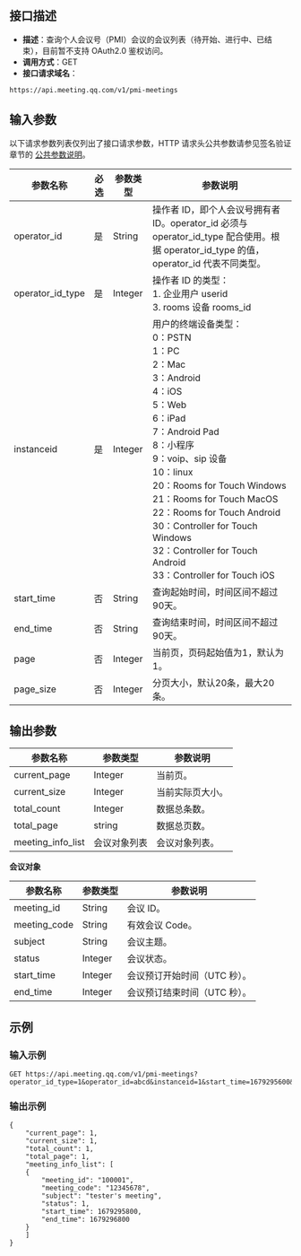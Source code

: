 ## 接口描述
- **描述**：查询个人会议号（PMI）会议的会议列表（待开始、进行中、已结束），目前暂不支持 OAuth2.0 鉴权访问。
- **调用方式**：GET
- **接口请求域名**：
```plaintext
https://api.meeting.qq.com/v1/pmi-meetings
```

## 输入参数
以下请求参数列表仅列出了接口请求参数，HTTP 请求头公共参数请参见签名验证章节的 [公共参数说明](https://cloud.tencent.com/document/product/1095/42413#.E5.85.AC.E5.85.B1.E5.8F.82.E6.95.B0)。

| 参数名称     | 必选 | 参数类型 | 参数说明                                                     |
| ---------------- | ---- | -------- | ------------------------------------------------------------ |
| operator_id      | 是   | String   | 操作者 ID，即个人会议号拥有者 ID。operator_id 必须与 operator_id_type 配合使用。根据 operator_id_type 的值，operator_id 代表不同类型。 |
| operator_id_type | 是   | Integer  | 操作者 ID 的类型：<br> 1. 企业用户 userid<br>3. rooms 设备 rooms_id |
| instanceid       | 是   |     Integer   | 用户的终端设备类型：<br>0：PSTN<br>1：PC<br>2：Mac<br>3：Android<br>4：iOS<br>5：Web<br>6：iPad<br>7：Android Pad<br>8：小程序<br>9：voip、sip 设备<br>10：linux<br>20：Rooms for Touch Windows<br>21：Rooms for Touch MacOS<br>22：Rooms for Touch Android<br>30：Controller for Touch Windows<br>32：Controller for Touch Android<br>33：Controller for Touch iOS |
| start_time       | 否   |     String    | 查询起始时间，时间区间不超过90天。                             |
| end_time         | 否   |   String      | 查询结束时间，时间区间不超过90天。                             |
| page             | 否   |     Integer   | 当前页，页码起始值为1，默认为1。                               |
| page_size        | 否   |     Integer    | 分页大小，默认20条，最大20条。                                 |

## 输出参数

| 参数名称          | 参数类型     | 参数说明         |
| ----------------- | ------------ | ---------------- |
| current_page      |   Integer     | 当前页。         |
| current_size      |  Integer     | 当前实际页大小。 |
| total_count       |  Integer   | 数据总条数。     |
| total_page        | string       | 数据总页数。     |
| meeting_info_list | 会议对象列表 | 会议对象列表。   |

**会议对象**

| 参数名称          | 参数类型     | 参数说明         |
| ------------ | -------- | -------------------------- |
| meeting_id   |  String   | 会议 ID。                    |
| meeting_code |  String   | 有效会议 Code。               |
| subject      |  String | 会议主题。                   |
| status       |   Integer  | 会议状态。                   |
| start_time   |   Integer  | 会议预订开始时间（UTC 秒）。 |
| end_time     |  Integer  | 会议预订结束时间（UTC 秒）。 |




## 示例
### 输入示例

```plaintext
GET https://api.meeting.qq.com/v1/pmi-meetings?operator_id_type=1&operator_id=abcd&instanceid=1&start_time=1679295600&end_time=1679637939&page=1&page_size=20
```


### 输出示例

```plaintext
{
    "current_page": 1,
    "current_size": 1,
    "total_count": 1,
    "total_page": 1,
    "meeting_info_list": [
    {
        "meeting_id": "100001",
        "meeting_code": "12345678",
        "subject": "tester's meeting",
        "status": 1,
        "start_time": 1679295800,
        "end_time": 1679296800
    }
    ]
}
```
